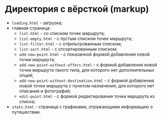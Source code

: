 # Директория с вёрсткой (markup)

* `loading.html` - загрузка;
* главная страница:
  * `list.html` - со списком точек маршрута;
  * `list-empty.html` - с пустым списком точек маршрута;
  * `list-filter.html` - с отфильтрованным списком;
  * `list-sort.html` - с отсортированным списком;
  * `add-new-point.html` - с показанной формой добавления новой точки маршрута;
  * `add-new-point-without-offers.html` - с формой добавления новой точки маршрута такого типа, для которого нет
    дополнительных опций;
  * `add-new-point-without-destination.html` - с формой добавления новой точки маршрута с пунктом назначения, для
    которого нет описания и фотографий;
  * `edit-point.html` - с формой редактирования точки маршрута из списка;
* `stats.html` - страница с графиками, отражающими информацию о путешествии.
